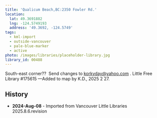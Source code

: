 ```yaml
---
title: 'Qualicum Beach,BC:2350 Fowler Rd.'
location:
  lat: 49.3691882
  lng: -124.5749193
  address: '49.3692, -124.5749'
tags:
  - kml-import
  - outside-vancouver
  - pale-blue-marker
  - active
photo: /images/libraries/placeholder-library.jpg
library_id: 00488
---
```

South-east corner??  
Send changes to korkyday@yahoo.com .
Little Free Library #175615
—Added to map by K.D., 2025 2 27.

## History
- **2024-Aug-08** - Imported from Vancouver Little Libraries 2025.8.6.revision
